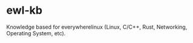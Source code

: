# ewl-kb
Knowledge based for everywherelinux (Linux, C/C++, Rust, Networking, Operating System, etc).
